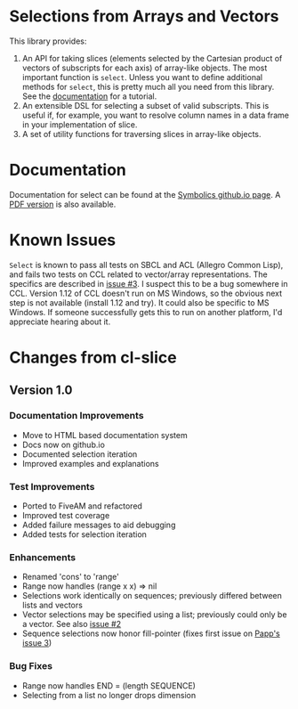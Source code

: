 # Selections from Arrays and Vectors

This library provides:

1. An API for taking slices (elements selected by the Cartesian product of vectors of subscripts for each axis) of array-like objects. The most important function is `select`. Unless you want to define additional methods for `select`, this is pretty much all you need from this library. See the [documentation](https://symbolics.github.io/select/) for a tutorial.
2. An extensible DSL for selecting a subset of valid subscripts. This is useful if, for example, you want to resolve column names in a data frame in your implementation of slice.
3. A set of utility functions for traversing slices in array-like objects.

# Documentation
Documentation for select can be found at the [Symbolics github.io page](https://symbolics.github.io/select/). A [PDF version](https://symbolics.github.io/select/select.pdf)  is also available.

# Known Issues

`Select` is known to pass all tests on SBCL and ACL (Allegro Common Lisp), and fails two tests on CCL related to vector/array representations. The specifics are described in [issue #3](https://github.com/Symbolics/select/issues/3). I suspect this to be a bug somewhere in CCL. Version 1.12 of CCL doesn't run on MS Windows, so the obvious next step is not available (install 1.12 and try). It could also be specific to MS Windows. If someone successfully gets this to run on another platform, I'd appreciate hearing about it.

# Changes from cl-slice

## Version 1.0

### Documentation Improvements
- Move to HTML based documentation system
- Docs now on github.io
- Documented selection iteration
- Improved examples and explanations

### Test Improvements
- Ported to FiveAM and refactored
- Improved test coverage
- Added failure messages to aid debugging
- Added tests for selection iteration

### Enhancements
- Renamed 'cons' to 'range'
- Range now handles (range x x) => nil
- Selections work identically on sequences; previously differed between lists and vectors
- Vector selections may be specified using a list; previously could only be a vector. See also [issue #2](https://github.com/Symbolics/select/issues/2)
- Sequence selections now honor fill-pointer (fixes first issue on [Papp's issue 3](https://github.com/tpapp/cl-slice/issues/3))

### Bug Fixes
- Range now handles END = (length SEQUENCE)
- Selecting from a list no longer drops dimension

